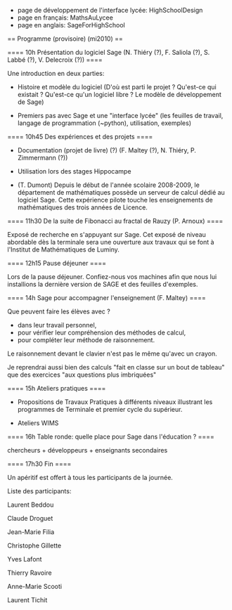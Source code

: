    * page de développement de l'interface lycée: HighSchoolDesign
   * page en français: MathsAuLycee
   * page en anglais: SageForHighSchool

== Programme (provisoire) (mi2010) ==

==== 10h Présentation du logiciel Sage (N. Thiéry (?), F. Saliola (?), S. Labbé (?), V. Delecroix (?)) ====

Une introduction en deux parties:

   * Histoire et modèle du logiciel (D'où est parti le projet ? Qu'est-ce qui existait ? Qu'est-ce qu'un logiciel libre ? Le modèle de développement de Sage)

   * Premiers pas avec Sage et une "interface lycée" (les feuilles de travail, langage de programmation (~python), utilisation, exemples)

==== 10h45 Des expériences et des projets ====

   * Documentation (projet de livre) (?) (F. Maltey (?), N. Thiéry, P. Zimmermann (?))

   * Utilisation lors des stages Hippocampe

   * (T. Dumont) Depuis le début de l'année scolaire 2008-2009, le département de mathématiques possède un serveur de calcul dédié au logiciel Sage. Cette expérience pilote touche les enseignements de mathématiques des trois années de Licence.

==== 11h30 De la suite de Fibonacci au fractal de Rauzy (P. Arnoux) ====

Exposé de recherche en s'appuyant sur Sage. Cet exposé de niveau abordable dès la terminale sera une ouverture aux travaux qui se font à l'Institut de Mathématiques de Luminy.

==== 12h15 Pause déjeuner ====

Lors de la pause déjeuner. Confiez-nous vos machines afin que nous lui installions la dernière version de SAGE et des feuilles d'exemples.

==== 14h Sage pour accompagner l'enseignement (F. Maltey) ====

Que peuvent faire les élèves avec ?

   * dans leur travail personnel,
   * pour vérifier leur compréhension des méthodes de calcul,
   * pour compléter leur méthode de raisonnement.

Le raisonnement devant le clavier n'est pas le même qu'avec un crayon.

  Je reprendrai aussi bien des calculs "fait en classe sur un bout de tableau" que des exercices "aux questions plus imbriquées"

==== 15h Ateliers pratiques ====

   * Propositions de Travaux Pratiques à différents niveaux illustrant les programmes de Terminale et premier cycle du supérieur.

   * Ateliers WIMS

==== 16h Table ronde: quelle place pour Sage dans l'éducation ? ====

chercheurs + développeurs + enseignants secondaires

==== 17h30 Fin ====

Un apéritif est offert à tous les participants de la journée.


Liste des participants:

Laurent Beddou

Claude Droguet

Jean-Marie Filia

Christophe Gillette

Yves Lafont

Thierry Ravoire

Anne-Marie Scooti

Laurent Tichit
